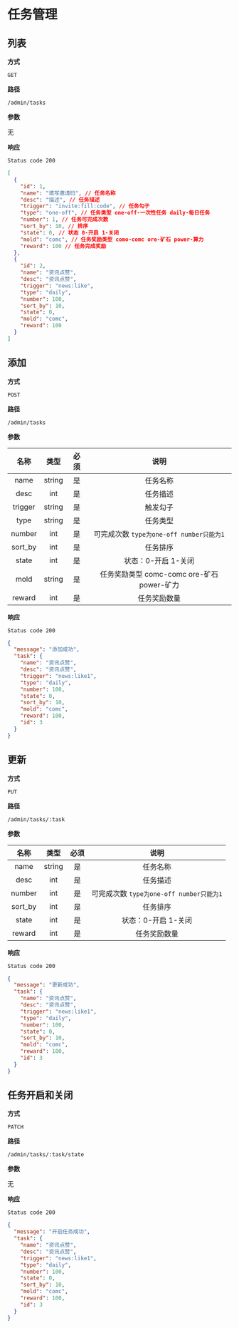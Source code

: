 # 任务管理

## 列表

**方式**

`GET`

**路径**

`/admin/tasks`

**参数**

无

**响应**

`Status code 200`

```json
[
  {
    "id": 1,
    "name": "填写邀请码", // 任务名称
    "desc": "描述", // 任务描述
    "trigger": "invite:fill:code", // 任务勾子
    "type": "one-off", // 任务类型 one-off-一次性任务 daily-每日任务
    "number": 1, // 任务可完成次数
    "sort_by": 10, // 排序
    "state": 0, // 状态 0-开启 1-关闭
    "mold": "comc", // 任务奖励类型 como-comc ore-矿石 power-算力
    "reward": 100 // 任务完成奖励
  },
  {
    "id": 2,
    "name": "资讯点赞",
    "desc": "资讯点赞",
    "trigger": "news:like",
    "type": "daily",
    "number": 100,
    "sort_by": 10,
    "state": 0,
    "mold": "comc",
    "reward": 100
  }
]
```

## 添加

**方式**

`POST`

**路径**

`/admin/tasks`

**参数**

|  名称   |  类型  | 必须 |                    说明                    |
| :-----: | :----: | :--: | :----------------------------------------: |
|  name   | string |  是  |                  任务名称                  |
|  desc   |  int   |  是  |                  任务描述                  |
| trigger | string |  是  |                  触发勾子                  |
|  type   | string |  是  |                  任务类型                  |
| number  |  int   |  是  |  可完成次数 `type为one-off number只能为1`  |
| sort_by |  int   |  是  |                  任务排序                  |
|  state  |  int   |  是  |            状态：0-开启 1-关闭             |
|  mold   | string |  是  | 任务奖励类型 comc-comc ore-矿石 power-矿力 |
| reward  |  int   |  是  |                任务奖励数量                |

**响应**

`Status code 200`

```json
{
  "message": "添加成功",
  "task": {
    "name": "资讯点赞",
    "desc": "资讯点赞",
    "trigger": "news:like1",
    "type": "daily",
    "number": 100,
    "state": 0,
    "sort_by": 10,
    "mold": "comc",
    "reward": 100,
    "id": 3
  }
}
```

## 更新

**方式**

`PUT`

**路径**

`/admin/tasks/:task`

**参数**

|  名称   |  类型  | 必须 |                    说明                    |
| :-----: | :----: | :--: | :----------------------------------------: |
|  name   | string |  是  |                  任务名称                  |
|  desc   |  int   |  是  |                  任务描述                  |
| number  |  int   |  是  |  可完成次数 `type为one-off number只能为1`  |
| sort_by |  int   |  是  |                  任务排序                  |
|  state  |  int   |  是  |            状态：0-开启 1-关闭             |
| reward  |  int   |  是  |                任务奖励数量                |

**响应**

`Status code 200`

```json
{
  "message": "更新成功",
  "task": {
    "name": "资讯点赞",
    "desc": "资讯点赞",
    "trigger": "news:like1",
    "type": "daily",
    "number": 100,
    "state": 0,
    "sort_by": 10,
    "mold": "comc",
    "reward": 100,
    "id": 3
  }
}
```

## 任务开启和关闭

**方式**

`PATCH`

**路径**

`/admin/tasks/:task/state`

**参数**

无

**响应**

`Status code 200`

```json
{
  "message": "开启任务成功",
  "task": {
    "name": "资讯点赞",
    "desc": "资讯点赞",
    "trigger": "news:like1",
    "type": "daily",
    "number": 100,
    "state": 0,
    "sort_by": 10,
    "mold": "comc",
    "reward": 100,
    "id": 3
  }
}
```
